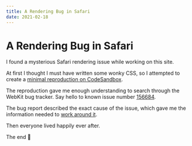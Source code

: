 ```yaml
---
title: A Rendering Bug in Safari
date: 2021-02-18
---
```


# A Rendering Bug in Safari

I found a mysterious Safari rendering issue while working on this site.

At first I thought I must have written some wonky CSS, so I attempted to create a [minimal reproduction on CodeSandbox](https://kh4qf.csb.app).

The reproduction gave me enough understanding to search through the WebKit bug tracker. Say hello to known issue number [156684](https://bugs.webkit.org/show_bug.cgi?id=156684).

The bug report described the exact cause of the issue, which gave me the information needed to [work around it](https://github.com/m-allanson/garden/pull/1).

Then everyone lived happily ever after.

The end 🎉
